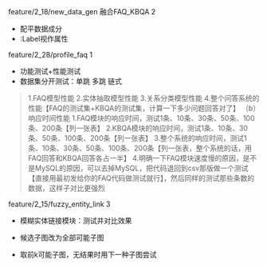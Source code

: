 feature/2_18/new_data_gen 融合FAQ_KBQA 2
* 配平数据成分
* :Label视作属性

feature/2_28/profile_faq 1
* 功能测试+性能测试
* 数据集分开测试：单跳 多跳 链式
> 1.FAQ模型性能
> 2.实体抽取模型性能
> 3.关系分类模型性能
> 4.整个问答系统的性能【FAQ的测试集+KBQA的测试集，计算一下多少问题回答对了】
> （b）响应时间性能
> 1.FAQ模块的响应时间，测试1条、10条、30条、50条、100条、200条【列一张表】
> 2.KBQA模块的响应时间，测试1条、10条、30条、50条、100条、200条【列一张表】
> 3.整个系统的响应时间，测试1条、10条、30条、50条、100条、200条【列一张表，整个系统的话，用FAQ回答和KBQA回答各占一半】
> 4.明确一下FAQ模块速度慢的原因，是不是MySQL的原因，可以去掉MySQL，把代码退回到csv那版做一个测试【直接用最初发给你的FAQ代码做测试就行】，然后同样的测试那些条数的数据，这样子对比更强烈

feature/2_15/fuzzy_entity_link 3
* 模糊实体链接模块：测试并对比效果

* 候选子图改为全部可能子图
* 取前k可能子图，无结果时用下一种子图尝试